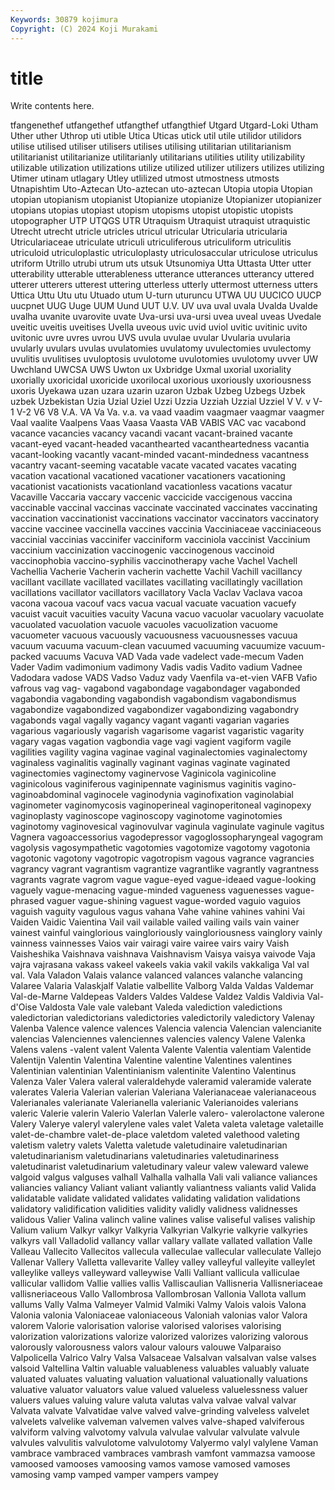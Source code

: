 ```yaml
---
Keywords: 30879 kojimura
Copyright: (C) 2024 Koji Murakami
---
```


# title

Write contents here.



tfangenethef utfangethef utfangthef utfangthief Utgard Utgard-Loki
Utham Uther uther Uthrop uti utible Utica Uticas utick util
utile utilidor utilidors utilise utilised utiliser utilisers utilises utilising utilitarian
utilitarianism utilitarianist utilitarianize utilitarianly utilitarians utilities utility utilizability utilizable utilization
utilizations utilize utilized utilizer utilizers utilizes utilizing Utimer utinam utlagary
Utley utlilized utmost utmostness utmosts Utnapishtim Uto-Aztecan Uto-aztecan uto-aztecan Utopia
utopia Utopian utopian utopianism utopianist Utopianize utopianize Utopianizer utopianizer utopians
utopias utopiast utopism utopisms utopist utopistic utopists utopographer UTP UTQGS
UTR Utraquism Utraquist utraquist utraquistic Utrecht utrecht utricle utricles utricul
utricular Utricularia utricularia Utriculariaceae utriculate utriculi utriculiferous utriculiform utriculitis utriculoid
utriculoplastic utriculoplasty utriculosaccular utriculose utriculus utriform Utrillo utrubi utrum uts
utsuk Utsunomiya Utta Uttasta Utter utter utterability utterable utterableness utterance
utterances utterancy uttered utterer utterers utterest uttering utterless utterly uttermost
utterness utters Uttica Uttu Utu utu Utuado utum U-turn uturuncu
UTWA UU UUCICO UUCP uucpnet UUG Uuge UUM Uund UUT
U.V. UV uva uval uvala Uvalda Uvalde uvalha uvanite uvarovite
uvate Uva-ursi uva-ursi uvea uveal uveas Uvedale uveitic uveitis uveitises
Uvella uveous uvic uvid uviol uvitic uvitinic uvito uvitonic uvre
uvres uvrou UVS uvula uvulae uvular Uvularia uvularia uvularly uvulars
uvulas uvulatomies uvulatomy uvulectomies uvulectomy uvulitis uvulitises uvuloptosis uvulotome uvulotomies
uvulotomy uvver UW Uwchland UWCSA UWS Uwton ux Uxbridge Uxmal
uxorial uxoriality uxorially uxoricidal uxoricide uxorilocal uxorious uxoriously uxoriousness uxoris
Uyekawa uzan uzara uzarin uzaron Uzbak Uzbeg Uzbegs Uzbek uzbek
Uzbekistan Uzia Uzial Uziel Uzzi Uzzia Uzziah Uzzial Uzziel V
V. v V-1 V-2 V6 V8 V.A. VA Va Va.
v.a. va vaad vaadim vaagmaer vaagmar vaagmer Vaal vaalite Vaalpens
Vaas Vaasa Vaasta VAB VABIS VAC vac vacabond vacance vacancies
vacancy vacandi vacant vacant-brained vacante vacant-eyed vacant-headed vacanthearted vacantheartedness vacantia
vacant-looking vacantly vacant-minded vacant-mindedness vacantness vacantry vacant-seeming vacatable vacate vacated
vacates vacating vacation vacational vacationed vacationer vacationers vacationing vacationist vacationists
vacationland vacationless vacations vacatur Vacaville Vaccaria vaccary vaccenic vaccicide vaccigenous
vaccina vaccinable vaccinal vaccinas vaccinate vaccinated vaccinates vaccinating vaccination vaccinationist
vaccinations vaccinator vaccinators vaccinatory vaccine vaccinee vaccinella vaccines vaccinia Vacciniaceae
vacciniaceous vaccinial vaccinias vaccinifer vacciniform vacciniola vaccinist Vaccinium vaccinium vaccinization
vaccinogenic vaccinogenous vaccinoid vaccinophobia vaccino-syphilis vaccinotherapy vache Vachel Vachell Vachellia
Vacherie Vacherin vacherin vachette Vachil Vachill vacillancy vacillant vacillate vacillated
vacillates vacillating vacillatingly vacillation vacillations vacillator vacillators vacillatory Vacla Vaclav
Vaclava vacoa vacona vacoua vacouf vacs vacua vacual vacuate vacuation
vacuefy vacuist vacuit vacuities vacuity Vacuna vacuo vacuolar vacuolary vacuolate
vacuolated vacuolation vacuole vacuoles vacuolization vacuome vacuometer vacuous vacuously vacuousness
vacuousnesses vacuua vacuum vacuuma vacuum-clean vacuumed vacuuming vacuumize vacuum-packed vacuums
Vacuva VAD Vada vade vadelect vade-mecum Vaden Vader Vadim vadimonium
vadimony Vadis vadis Vadito vadium Vadnee Vadodara vadose VADS Vadso
Vaduz vady Vaenfila va-et-vien VAFB Vafio vafrous vag vag- vagabond
vagabondage vagabondager vagabonded vagabondia vagabonding vagabondish vagabondism vagabondismus vagabondize vagabondized
vagabondizer vagabondizing vagabondry vagabonds vagal vagally vagancy vagant vaganti vagarian
vagaries vagarious vagariously vagarish vagarisome vagarist vagaristic vagarity vagary vagas
vagation vagbondia vage vagi vagient vagiform vagile vagilities vagility vagina
vaginae vaginal vaginalectomies vaginalectomy vaginaless vaginalitis vaginally vaginant vaginas vaginate
vaginated vaginectomies vaginectomy vaginervose Vaginicola vaginicoline vaginicolous vaginiferous vaginipennate vaginismus
vaginitis vagino- vaginoabdominal vaginocele vaginodynia vaginofixation vaginolabial vaginometer vaginomycosis vaginoperineal
vaginoperitoneal vaginopexy vaginoplasty vaginoscope vaginoscopy vaginotome vaginotomies vaginotomy vaginovesical vaginovulvar
vaginula vaginulate vaginule vagitus Vagnera vagoaccessorius vagodepressor vagoglossopharyngeal vagogram vagolysis
vagosympathetic vagotomies vagotomize vagotomy vagotonia vagotonic vagotony vagotropic vagotropism vagous
vagrance vagrancies vagrancy vagrant vagrantism vagrantize vagrantlike vagrantly vagrantness vagrants
vagrate vagrom vague vague-eyed vague-ideaed vague-looking vaguely vague-menacing vague-minded vagueness
vaguenesses vague-phrased vaguer vague-shining vaguest vague-worded vaguio vaguios vaguish vaguity
vagulous vagus vahana Vahe vahine vahines vahini Vai Vaiden Vaidic
Vaientina Vail vail vailable vailed vailing vails vain vainer vainest
vainful vainglorious vaingloriously vaingloriousness vainglory vainly vainness vainnesses Vaios vair
vairagi vaire vairee vairs vairy Vaish Vaisheshika Vaishnava vaishnava Vaishnavism
Vaisya vaisya vaivode Vaja vajra vajrasana vakass vakeel vakeels vakia
vakil vakils vakkaliga Val val val. Vala Valadon Valais valance
valanced valances valanche valancing Valaree Valaria Valaskjalf Valatie valbellite Valborg
Valda Valdas Valdemar Val-de-Marne Valdepeas Valders Valdes Valdese Valdez Valdis
Valdivia Val-d'Oise Valdosta Vale vale valebant Valeda valediction valedictions valedictorian
valedictorians valedictories valedictorily valedictory Valenay Valenba Valence valence valences Valencia
valencia Valencian valencianite valencias Valenciennes valenciennes valencies valency Valene Valenka
Valens valens -valent valent Valenta Valente Valentia valentiam Valentide Valentijn
Valentin Valentina Valentine valentine Valentines valentines Valentinian valentinian Valentinianism valentinite
Valentino Valentinus Valenza Valer Valera valeral valeraldehyde valeramid valeramide valerate
valerates Valeria Valerian valerian Valeriana Valerianaceae valerianaceous Valerianales valerianate Valerianella
valerianic Valerianoides valerians valeric Valerie valerin Valerio Valerlan Valerle valero-
valerolactone valerone Valery Valerye valeryl valerylene vales valet Valeta valeta
valetage valetaille valet-de-chambre valet-de-place valetdom valeted valethood valeting valetism valetry
valets Valetta valetude valetudinaire valetudinarian valetudinarianism valetudinarians valetudinaries valetudinariness valetudinarist
valetudinarium valetudinary valeur valew valeward valewe valgoid valgus valguses valhall
Valhalla valhalla Vali vali valiance valiances valiancies valiancy Valiant valiant
valiantly valiantness valiants valid Valida validatable validate validated validates validating
validation validations validatory validification validities validity validly validness validnesses validous
Valier Valina valinch valine valines valise valiseful valises valiship Valium
valium Valkyr valkyr Valkyria Valkyrian Valkyrie valkyrie valkyries valkyrs vall
Valladolid vallancy vallar vallary vallate vallated vallation Valle Valleau Vallecito
Vallecitos vallecula valleculae vallecular valleculate Vallejo Vallenar Vallery Valletta vallevarite
Valley valley valleyful valleyite valleylet valleylike valleys valleyward valleywise Valli
Valliant vallicula valliculae vallicular vallidom Vallie vallies vallis Valliscaulian Vallisneria
Vallisneriaceae vallisneriaceous Vallo Vallombrosa Vallombrosan Vallonia Vallota vallum vallums Vally
Valma Valmeyer Valmid Valmiki Valmy Valois valois Valona Valonia valonia
Valoniaceae valoniaceous Valoniah valonias valor Valora valorem Valorie valorisation valorise
valorised valorises valorising valorization valorizations valorize valorized valorizes valorizing valorous
valorously valorousness valors valour valours valouwe Valparaiso Valpolicella Valrico Valry
Valsa Valsaceae Valsalvan valsalvan valse valses valsoid Valtellina Valtin valuable
valuableness valuables valuably valuate valuated valuates valuating valuation valuational valuationally
valuations valuative valuator valuators value valued valueless valuelessness valuer valuers
values valuing valure valuta valutas valva valvae valval valvar Valvata
valvate Valvatidae valve valved valve-grinding valveless valvelet valvelets valvelike valveman
valvemen valves valve-shaped valviferous valviform valving valvotomy valvula valvulae valvular
valvulate valvule valvules valvulitis valvulotome valvulotomy Valyermo valyl valylene Vaman
vambrace vambraced vambraces vambrash vamfont vammazsa vamoose vamoosed vamooses vamoosing
vamos vamose vamosed vamoses vamosing vamp vamped vamper vampers vampey
